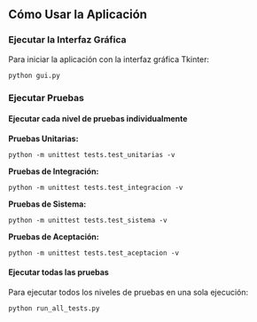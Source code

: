 ##  Cómo Usar la Aplicación

### Ejecutar la Interfaz Gráfica

Para iniciar la aplicación con la interfaz gráfica Tkinter:

```
python gui.py
```

### Ejecutar Pruebas

#### Ejecutar cada nivel de pruebas individualmente

**Pruebas Unitarias:**
```
python -m unittest tests.test_unitarias -v
```
**Pruebas de Integración:**
```
python -m unittest tests.test_integracion -v
```

**Pruebas de Sistema:**
```
python -m unittest tests.test_sistema -v
```

**Pruebas de Aceptación:**
``` 
python -m unittest tests.test_aceptacion -v
```

#### Ejecutar todas las pruebas

Para ejecutar todos los niveles de pruebas en una sola ejecución:

```
python run_all_tests.py
```
